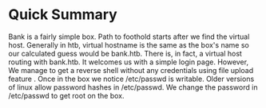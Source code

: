 # Quick Summary

Bank is a fairly simple box. Path to foothold starts after we find the virtual host. Generally in htb, virtual hostname is the same as the box's name so our calculated guess would be bank.htb. There is, in fact, a virtual host routing with bank.htb. It welcomes us with a simple login page. However, We manage to get a reverse shell without any credentials using file upload feature . Once in the box we notice /etc/passwd is writable. Older versions of linux allow password hashes in /etc/passwd. We change the password in /etc/passwd to get root on the box.
